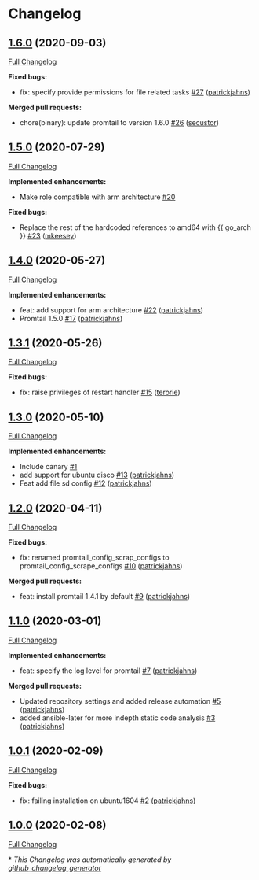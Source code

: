 # Changelog

## [1.6.0](https://github.com/patrickjahns/ansible-role-promtail/tree/1.6.0) (2020-09-03)

[Full Changelog](https://github.com/patrickjahns/ansible-role-promtail/compare/1.5.0...1.6.0)

**Fixed bugs:**

- fix: specify provide permissions for file related tasks [\#27](https://github.com/patrickjahns/ansible-role-promtail/pull/27) ([patrickjahns](https://github.com/patrickjahns))

**Merged pull requests:**

- chore\(binary\): update promtail to version 1.6.0 [\#26](https://github.com/patrickjahns/ansible-role-promtail/pull/26) ([secustor](https://github.com/secustor))

## [1.5.0](https://github.com/patrickjahns/ansible-role-promtail/tree/1.5.0) (2020-07-29)

[Full Changelog](https://github.com/patrickjahns/ansible-role-promtail/compare/1.4.0...1.5.0)

**Implemented enhancements:**

- Make role compatible with arm architecture [\#20](https://github.com/patrickjahns/ansible-role-promtail/issues/20)

**Fixed bugs:**

- Replace the rest of the hardcoded references to amd64 with {{ go\_arch }} [\#23](https://github.com/patrickjahns/ansible-role-promtail/pull/23) ([mkeesey](https://github.com/mkeesey))

## [1.4.0](https://github.com/patrickjahns/ansible-role-promtail/tree/1.4.0) (2020-05-27)

[Full Changelog](https://github.com/patrickjahns/ansible-role-promtail/compare/1.3.1...1.4.0)

**Implemented enhancements:**

- feat: add support for arm architecture [\#22](https://github.com/patrickjahns/ansible-role-promtail/pull/22) ([patrickjahns](https://github.com/patrickjahns))
- Promtail 1.5.0 [\#17](https://github.com/patrickjahns/ansible-role-promtail/pull/17) ([patrickjahns](https://github.com/patrickjahns))

## [1.3.1](https://github.com/patrickjahns/ansible-role-promtail/tree/1.3.1) (2020-05-26)

[Full Changelog](https://github.com/patrickjahns/ansible-role-promtail/compare/1.3.0...1.3.1)

**Fixed bugs:**

- fix: raise privileges of restart handler [\#15](https://github.com/patrickjahns/ansible-role-promtail/pull/15) ([terorie](https://github.com/terorie))

## [1.3.0](https://github.com/patrickjahns/ansible-role-promtail/tree/1.3.0) (2020-05-10)

[Full Changelog](https://github.com/patrickjahns/ansible-role-promtail/compare/1.2.0...1.3.0)

**Implemented enhancements:**

- Include canary [\#1](https://github.com/patrickjahns/ansible-role-promtail/issues/1)
- add support for ubuntu disco [\#13](https://github.com/patrickjahns/ansible-role-promtail/pull/13) ([patrickjahns](https://github.com/patrickjahns))
- Feat add file sd config [\#12](https://github.com/patrickjahns/ansible-role-promtail/pull/12) ([patrickjahns](https://github.com/patrickjahns))

## [1.2.0](https://github.com/patrickjahns/ansible-role-promtail/tree/1.2.0) (2020-04-11)

[Full Changelog](https://github.com/patrickjahns/ansible-role-promtail/compare/1.1.0...1.2.0)

**Fixed bugs:**

- fix: renamed promtail\_config\_scrap\_configs to promtail\_config\_scrape\_configs [\#10](https://github.com/patrickjahns/ansible-role-promtail/pull/10) ([patrickjahns](https://github.com/patrickjahns))

**Merged pull requests:**

- feat: install promtail 1.4.1 by default [\#9](https://github.com/patrickjahns/ansible-role-promtail/pull/9) ([patrickjahns](https://github.com/patrickjahns))

## [1.1.0](https://github.com/patrickjahns/ansible-role-promtail/tree/1.1.0) (2020-03-01)

[Full Changelog](https://github.com/patrickjahns/ansible-role-promtail/compare/1.0.1...1.1.0)

**Implemented enhancements:**

- feat: specify the log level for promtail [\#7](https://github.com/patrickjahns/ansible-role-promtail/pull/7) ([patrickjahns](https://github.com/patrickjahns))

**Merged pull requests:**

- Updated repository settings and added release automation [\#5](https://github.com/patrickjahns/ansible-role-promtail/pull/5) ([patrickjahns](https://github.com/patrickjahns))
- added ansible-later for more indepth static code analysis [\#3](https://github.com/patrickjahns/ansible-role-promtail/pull/3) ([patrickjahns](https://github.com/patrickjahns))

## [1.0.1](https://github.com/patrickjahns/ansible-role-promtail/tree/1.0.1) (2020-02-09)

[Full Changelog](https://github.com/patrickjahns/ansible-role-promtail/compare/1.0.0...1.0.1)

**Fixed bugs:**

- fix: failing installation on ubuntu1604 [\#2](https://github.com/patrickjahns/ansible-role-promtail/pull/2) ([patrickjahns](https://github.com/patrickjahns))

## [1.0.0](https://github.com/patrickjahns/ansible-role-promtail/tree/1.0.0) (2020-02-08)

[Full Changelog](https://github.com/patrickjahns/ansible-role-promtail/compare/87a46bd92a106bffd43e000a4579c1a444bfbf2e...1.0.0)



\* *This Changelog was automatically generated by [github_changelog_generator](https://github.com/github-changelog-generator/github-changelog-generator)*
